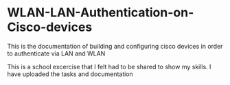 # WLAN-LAN-Authentication-on-Cisco-devices
This is the documentation of building and configuring cisco devices in order to authenticate via LAN and WLAN

This is a school excercise that I felt had to be shared to show my skills.
I have uploaded the tasks and documentation
